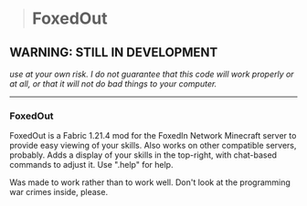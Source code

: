 > # FoxedOut

## WARNING: STILL IN DEVELOPMENT
*use at your own risk. I do not guarantee that this code will work properly or at all, or that it will not do bad things to your computer.*


* * *

### FoxedOut
FoxedOut is a Fabric 1.21.4 mod for the FoxedIn Network Minecraft server to provide easy viewing of your skills. Also works on other compatible servers, probably.
Adds a display of your skills in the top-right, with chat-based commands to adjust it. Use ".help" for help.

Was made to work rather than to work well. Don't look at the programming war crimes inside, please.

